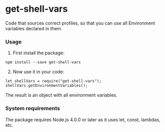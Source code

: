 # get-shell-vars
Code that sources correct profiles, so that you can use all Environment variables declared in them.

### Usage
1. First install the package:
```
npm install --save get-shell-vars
```

2. Now use it in your code:
```
let shellVars = require("get-shell-vars");
shellVars.getEnvironmentVariables();
```

The result is an object with all environment variables.

### System requirements

The package requires Node.js 4.0.0 or later as it uses let, const, lambdas, etc.
